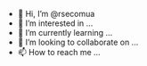 - 👋 Hi, I’m @rsecomua
- 👀 I’m interested in ...
- 🌱 I’m currently learning ...
- 💞️ I’m looking to collaborate on ...
- 📫 How to reach me ...

<!---
rsecomua/rsecomua is a ✨ special ✨ repository because its `README.md` (this file) appears on your GitHub profile.
You can click the Preview link to take a look at your changes.
--->
